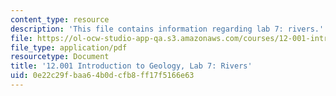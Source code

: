 ```yaml
---
content_type: resource
description: 'This file contains information regarding lab 7: rivers.'
file: https://ol-ocw-studio-app-qa.s3.amazonaws.com/courses/12-001-introduction-to-geology-fall-2013/0e22c29fbaa64b0dcfb8ff17f5166e63_MIT12_001F13_Lab7-Riv-Instr.pdf
file_type: application/pdf
resourcetype: Document
title: '12.001 Introduction to Geology, Lab 7: Rivers'
uid: 0e22c29f-baa6-4b0d-cfb8-ff17f5166e63
---
```

